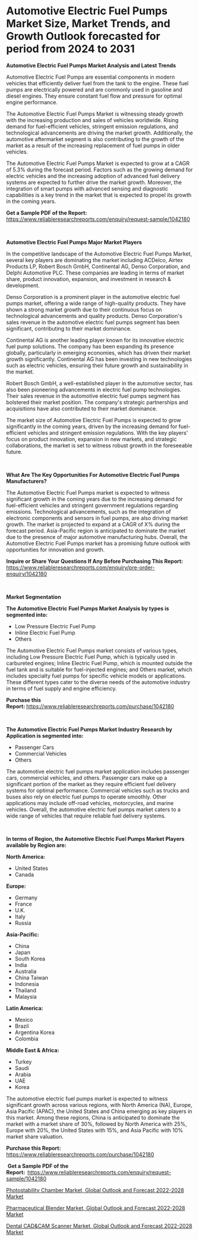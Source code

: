 <p><h1>Automotive Electric Fuel Pumps Market Size, Market Trends, and Growth Outlook forecasted for period from 2024 to 2031</h1></p><p><strong>Automotive Electric Fuel Pumps Market Analysis and Latest Trends</strong></p>
<p><p>Automotive Electric Fuel Pumps are essential components in modern vehicles that efficiently deliver fuel from the tank to the engine. These fuel pumps are electrically powered and are commonly used in gasoline and diesel engines. They ensure constant fuel flow and pressure for optimal engine performance.</p><p>The Automotive Electric Fuel Pumps Market is witnessing steady growth with the increasing production and sales of vehicles worldwide. Rising demand for fuel-efficient vehicles, stringent emission regulations, and technological advancements are driving the market growth. Additionally, the automotive aftermarket segment is also contributing to the growth of the market as a result of the increasing replacement of fuel pumps in older vehicles.</p><p>The Automotive Electric Fuel Pumps Market is expected to grow at a CAGR of 5.3% during the forecast period. Factors such as the growing demand for electric vehicles and the increasing adoption of advanced fuel delivery systems are expected to further drive the market growth. Moreover, the integration of smart pumps with advanced sensing and diagnostic capabilities is a key trend in the market that is expected to propel its growth in the coming years.</p></p>
<p><strong>Get a Sample PDF of the Report:&nbsp;</strong> <a href="https://www.reliableresearchreports.com/enquiry/request-sample/1042180">https://www.reliableresearchreports.com/enquiry/request-sample/1042180</a></p>
<p>&nbsp;</p>
<p><strong>Automotive Electric Fuel Pumps Major Market Players</strong></p>
<p><p>In the competitive landscape of the Automotive Electric Fuel Pumps Market, several key players are dominating the market including ACDelco, Airtex Products LP, Robert Bosch GmbH, Continental AG, Denso Corporation, and Delphi Automotive PLC. These companies are leading in terms of market share, product innovation, expansion, and investment in research & development.</p><p>Denso Corporation is a prominent player in the automotive electric fuel pumps market, offering a wide range of high-quality products. They have shown a strong market growth due to their continuous focus on technological advancements and quality products. Denso Corporation's sales revenue in the automotive electric fuel pumps segment has been significant, contributing to their market dominance.</p><p>Continental AG is another leading player known for its innovative electric fuel pump solutions. The company has been expanding its presence globally, particularly in emerging economies, which has driven their market growth significantly. Continental AG has been investing in new technologies such as electric vehicles, ensuring their future growth and sustainability in the market.</p><p>Robert Bosch GmbH, a well-established player in the automotive sector, has also been pioneering advancements in electric fuel pump technologies. Their sales revenue in the automotive electric fuel pumps segment has bolstered their market position. The company's strategic partnerships and acquisitions have also contributed to their market dominance.</p><p>The market size of Automotive Electric Fuel Pumps is expected to grow significantly in the coming years, driven by the increasing demand for fuel-efficient vehicles and stringent emission regulations. With the key players' focus on product innovation, expansion in new markets, and strategic collaborations, the market is set to witness robust growth in the foreseeable future.</p></p>
<p>&nbsp;</p>
<p><strong>What Are The Key Opportunities For Automotive Electric Fuel Pumps Manufacturers?</strong></p>
<p><p>The Automotive Electric Fuel Pumps market is expected to witness significant growth in the coming years due to the increasing demand for fuel-efficient vehicles and stringent government regulations regarding emissions. Technological advancements, such as the integration of electronic components and sensors in fuel pumps, are also driving market growth. The market is projected to expand at a CAGR of X% during the forecast period. Asia-Pacific region is anticipated to dominate the market due to the presence of major automotive manufacturing hubs. Overall, the Automotive Electric Fuel Pumps market has a promising future outlook with opportunities for innovation and growth.</p></p>
<p><strong>Inquire or Share Your Questions If Any Before Purchasing This Report:</strong> <a href="https://www.reliableresearchreports.com/enquiry/pre-order-enquiry/1042180">https://www.reliableresearchreports.com/enquiry/pre-order-enquiry/1042180</a></p>
<p>&nbsp;</p>
<p><strong>Market Segmentation</strong></p>
<p><strong>The Automotive Electric Fuel Pumps Market Analysis by types is segmented into:</strong></p>
<p><ul><li>Low Pressure Electric Fuel Pump</li><li>Inline Electric Fuel Pump</li><li>Others</li></ul></p>
<p><p>The Automotive Electric Fuel Pumps market consists of various types, including Low Pressure Electric Fuel Pump, which is typically used in carbureted engines; Inline Electric Fuel Pump, which is mounted outside the fuel tank and is suitable for fuel-injected engines; and Others market, which includes specialty fuel pumps for specific vehicle models or applications. These different types cater to the diverse needs of the automotive industry in terms of fuel supply and engine efficiency.</p></p>
<p><strong>Purchase this Report:&nbsp;</strong><a href="https://www.reliableresearchreports.com/purchase/1042180">https://www.reliableresearchreports.com/purchase/1042180</a></p>
<p>&nbsp;</p>
<p><strong>The Automotive Electric Fuel Pumps Market Industry Research by Application is segmented into:</strong></p>
<p><ul><li>Passenger Cars</li><li>Commercial Vehicles</li><li>Others</li></ul></p>
<p><p>The automotive electric fuel pumps market application includes passenger cars, commercial vehicles, and others. Passenger cars make up a significant portion of the market as they require efficient fuel delivery systems for optimal performance. Commercial vehicles such as trucks and buses also rely on electric fuel pumps to operate smoothly. Other applications may include off-road vehicles, motorcycles, and marine vehicles. Overall, the automotive electric fuel pumps market caters to a wide range of vehicles that require reliable fuel delivery systems.</p></p>
<p>&nbsp;</p>
<p><strong>In terms of Region, the Automotive Electric Fuel Pumps Market Players available by Region are:</strong></p>
<p>
    <p> <strong> North America: </strong>
        <ul>
            <li>United States</li>
            <li>Canada</li>
        </ul>
        </p> 
    <p> <strong> Europe: </strong>
        <ul>
            <li>Germany</li>
            <li>France</li>
            <li>U.K.</li>
            <li>Italy</li>
            <li>Russia</li>
        </ul>
        </p> 
    <p> <strong> Asia-Pacific: </strong>
        <ul>
            <li>China</li>
            <li>Japan</li>
            <li>South Korea</li>
            <li>India</li>
            <li>Australia</li>
            <li>China Taiwan</li>
            <li>Indonesia</li>
            <li>Thailand</li>
            <li>Malaysia</li>
        </ul>
        </p> 
    <p> <strong> Latin America: </strong>
        <ul>
            <li>Mexico</li>
            <li>Brazil</li>
            <li>Argentina Korea</li>
            <li>Colombia</li>
        </ul>
        </p> 
    <p> <strong> Middle East & Africa: </strong>
        <ul>
            <li>Turkey</li>
            <li>Saudi</li>
            <li>Arabia</li>
            <li>UAE</li>
            <li>Korea</li>
        </ul>
    </p>
    </p>
<p><p>The automotive electric fuel pumps market is expected to witness significant growth across various regions, with North America (NA), Europe, Asia Pacific (APAC), the United States and China emerging as key players in this market. Among these regions, China is anticipated to dominate the market with a market share of 30%, followed by North America with 25%, Europe with 20%, the United States with 15%, and Asia Pacific with 10% market share valuation.</p></p>
<p><strong>Purchase this Report: </strong><a href="https://www.reliableresearchreports.com/purchase/1042180">https://www.reliableresearchreports.com/purchase/1042180</a></p>
<p>&nbsp;<strong>Get a Sample PDF of the Report:&nbsp;&nbsp;</strong><a href="https://www.reliableresearchreports.com/enquiry/request-sample/1042180">https://www.reliableresearchreports.com/enquiry/request-sample/1042180</a></p>
<p><strong></strong></p>
<p><p><a href="https://view.publitas.com/reportprime-1/photostability-chamber-market-global-outlook-and-forecast-2022-2028-market-size-market-share-and-global-market-analysis-report-2023-2030/">Photostability Chamber Market, Global Outlook and Forecast 2022-2028 Market</a></p><p><a href="https://view.publitas.com/reportprime-1/pharmaceutical-blender-market-global-outlook-and-forecast-2022-2028-market-research-report-provides-thorough-industry-overview-which-offers-an-in-depth-analysis-of-product-trends-and-new-market-divisions/">Pharmaceutical Blender Market, Global Outlook and Forecast 2022-2028 Market</a></p><p><a href="https://view.publitas.com/reportprime-1/decoding-the-dental-cad-cam-scanner-market-global-outlook-and-forecast-2022-2028-market-a-deep-dive-into-the-latest-market-trends-market-segmentation-and-competitive-analysis/">Dental CAD&CAM Scanner Market, Global Outlook and Forecast 2022-2028 Market</a></p></p>